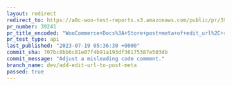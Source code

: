 ```yaml
---
layout: redirect
redirect_to: https://a8c-woo-test-reports.s3.amazonaws.com/public/pr/39241/api/index.html
pr_number: 39241
pr_title_encoded: "WooCommerce+Docs%3A+Store+post+meta+of+edit_url%2C+refactor+ManifestProcessor+for+testability"
pr_test_type: api
last_published: "2023-07-19 05:36:30 +0000"
commit_sha: 707bc8bb6c81e07f4b91a193df36175387e503db
commit_message: "Adjust a misleading code comment."
branch_name: dev/add-edit-url-to-post-meta
passed: true
---
```

